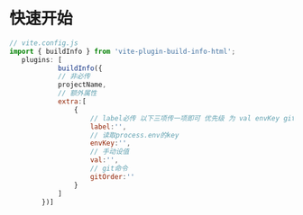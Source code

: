 <!--
 * @FileDescription: 
 * @Author: weipeng11132@navinfo.com
 * @Date: 2023-07-26 14:02:50
 * @LastEditors: weipeng11132@navinfo.com
 * @LastEditTime: 2023-07-27 15:11:43
 * @FilePath: \vite-plugin-build-info-html\README.md
-->
# 快速开始

``` js
// vite.config.js
import { buildInfo } from 'vite-plugin-build-info-html';
   plugins: [
            buildInfo({
            // 非必传
            projectName,
            // 额外属性
            extra:[
                {
                    // label必传 以下三项传一项即可 优先级 为 val envKey gitOrder
                    label:'',
                    // 读取process.env的key
                    envKey:'', 
                    // 手动设值
                    val:'',
                    // git命令
                    gitOrder:''
                }
            ]
        })]

```
